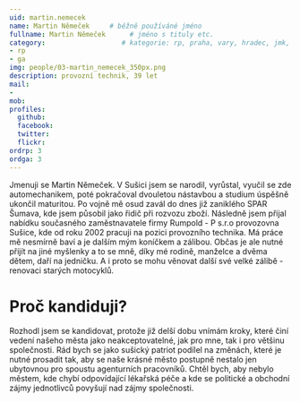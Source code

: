 ```yaml
---
uid: martin.nemecek
name: Martin Němeček     # běžně používáné jméno
fullname: Martin Němeček      # jméno s tituly etc.
category:                   # kategorie: rp, praha, vary, hradec, jmk, senat
- rp
- ga
img: people/03-martin_nemecek_350px.png
description: provozní technik, 39 let
mail:
- 
mob:
profiles:
  github:
  facebook:
  twitter:
  flickr:
ordrp: 3
ordga: 3
---
```

Jmenuji se Martin Němeček. V Sušici jsem se narodil, vyrůstal, vyučil se zde automechanikem, poté pokračoval dvouletou nástavbou a studium úspěšně ukončil maturitou.  Po vojně mě osud zavál do dnes již zaniklého SPAR Šumava, kde jsem působil jako řidič při rozvozu zboží. Následně jsem přijal nabídku současného zaměstnavatele firmy Rumpold - P s.r.o provozovna Sušice, kde od roku 2002 pracuji na pozici provozního technika. Má práce mě nesmírně baví a je dalším mým koníčkem a zálibou. Občas je ale nutné přijít na jiné myšlenky a to se mně, díky mé rodině, manželce a dvěma dětem, daří na jedničku. A i proto se mohu věnovat další své velké zálibě - renovaci starých motocyklů. 

# Proč kandiduji?
Rozhodl jsem se kandidovat, protože již delší dobu vnímám kroky, které činí vedení našeho města jako neakceptovatelné, jak pro mne, tak i pro většinu společnosti. Rád bych se jako sušický patriot podílel na změnách, které je nutné prosadit tak, aby se naše krásné město postupně nestalo jen ubytovnou pro spoustu agenturních pracovníků. Chtěl bych, aby nebylo městem, kde chybí odpovídající lékařská péče a kde se politické a obchodní zájmy jednotlivců povyšují nad zájmy společnosti.
